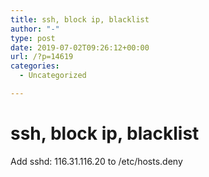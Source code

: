 ```yaml
---
title: ssh, block ip, blacklist
author: "-"
type: post
date: 2019-07-02T09:26:12+00:00
url: /?p=14619
categories:
  - Uncategorized

---
```

# ssh, block ip, blacklist
Add sshd: 116.31.116.20 to /etc/hosts.deny